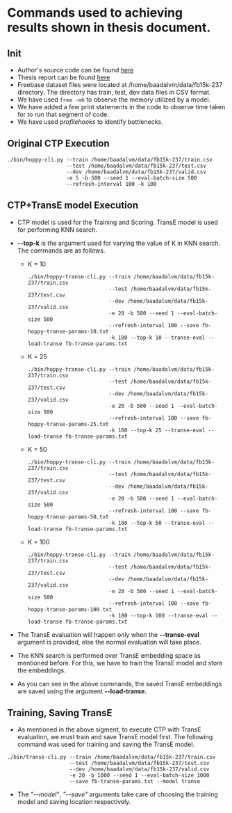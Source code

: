 # Commands used to achieving results shown in thesis document.

## Init

- Author's source code can be found [here](https://github.com/uclnlp/ctp)
- Thesis report can be found [here](https://github.com/LalithSrinivas/btp_thesis)
- Freebase dataset files were located at /home/baadalvm/data/fb15k-237 directory. The directory has train, test, dev data files in CSV format.
- We have used ```free -mh``` to observe the memory utilized by a model.
- We have added a few print statements in the code to observe time taken for to run that segment of code.
- We have used *profilehooks* to identify bottlenecks.

## Original CTP Execution

```
./bin/hoppy-cli.py --train /home/baadalvm/data/fb15k-237/train.csv 
                   --test /home/baadalvm/data/fb15k-237/test.csv 
                   --dev /home/baadalvm/data/fb15k-237/valid.csv 
                   -e 5 -b 500 --seed 1 --eval-batch-size 500 
                   --refresh-interval 100 -k 100
```

## CTP+TransE model Execution

- CTP model is used for the Training and Scoring. TransE model is used for performing KNN search.
- **--top-k** is the argument used for varying the value of K in KNN search. The commands are as follows.
  - K = 10
    ```
    ./bin/hoppy-transe-cli.py --train /home/baadalvm/data/fb15k-237/train.csv 
                              --test /home/baadalvm/data/fb15k-237/test.csv 
                              --dev /home/baadalvm/data/fb15k-237/valid.csv 
                              -e 20 -b 500 --seed 1 --eval-batch-size 500 
                              --refresh-interval 100 --save fb-hoppy-transe-params-10.txt 
                              -k 100 --top-k 10 --transe-eval --load-transe fb-transe-params.txt
    ```
  - K = 25
    ```
    ./bin/hoppy-transe-cli.py --train /home/baadalvm/data/fb15k-237/train.csv 
                              --test /home/baadalvm/data/fb15k-237/test.csv 
                              --dev /home/baadalvm/data/fb15k-237/valid.csv 
                              -e 20 -b 500 --seed 1 --eval-batch-size 500 
                              --refresh-interval 100 --save fb-hoppy-transe-params-25.txt 
                              -k 100 --top-k 25 --transe-eval --load-transe fb-transe-params.txt
    ```
  - K = 50
    ```
    ./bin/hoppy-transe-cli.py --train /home/baadalvm/data/fb15k-237/train.csv 
                              --test /home/baadalvm/data/fb15k-237/test.csv 
                              --dev /home/baadalvm/data/fb15k-237/valid.csv 
                              -e 20 -b 500 --seed 1 --eval-batch-size 500 
                              --refresh-interval 100 --save fb-hoppy-transe-params-50.txt 
                              -k 100 --top-k 50 --transe-eval --load-transe fb-transe-params.txt
    ```
  - K = 100
    ```
    ./bin/hoppy-transe-cli.py --train /home/baadalvm/data/fb15k-237/train.csv 
                              --test /home/baadalvm/data/fb15k-237/test.csv 
                              --dev /home/baadalvm/data/fb15k-237/valid.csv 
                              -e 20 -b 500 --seed 1 --eval-batch-size 500 
                              --refresh-interval 100 --save fb-hoppy-transe-params-100.txt 
                              -k 100 --top-k 100 --transe-eval --load-transe fb-transe-params.txt
    ```

- The TransE evaluation will happen only when the **--transe-eval** argument is provided, else the normal evaluation will take place.
- The KNN search is performed over TransE embedding space as mentioned before. For this, we have to train the TransE model and store the embeddings.
- As you can see in the above commands, the saved TransE embeddings are saved using the argument **--load-transe**.

## Training, Saving TransE

- As mentioned in the above sigment, to execute CTP with TransE evaluation, we must train and save TransE model first. The following command was used for training and saving the TransE model.

```
./bin/transe-cli.py --train /home/baadalvm/data/fb15k-237/train.csv 
                    --test /home/baadalvm/data/fb15k-237/test.csv 
                    --dev /home/baadalvm/data/fb15k-237/valid.csv 
                    -e 20 -b 1000 --seed 1 --eval-batch-size 1000 
                    --save fb-transe-params.txt --model transe
```

- The *"--model"*, *"--save"* arguments take care of choosing the training model and saving location respectively.
